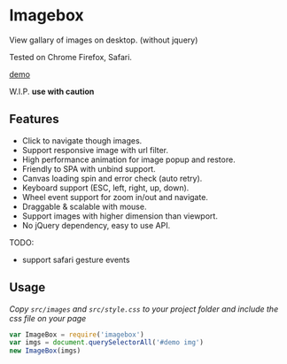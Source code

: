 # Imagebox

View gallary of images on desktop. (without jquery)

Tested on Chrome Firefox, Safari.

[demo](https://chemzqm.github.io/imagebox/)

W.I.P. **use with caution**


## Features

* Click to navigate though images.
* Support responsive image with url filter.
* High performance animation for image popup and restore.
* Friendly to SPA with unbind support.
* Canvas loading spin and error check (auto retry).
* Keyboard support (ESC, left, right, up, down).
* Wheel event support for zoom in/out and navigate.
* Draggable & scalable with mouse.
* Support images with higher dimension than viewport.
* No jQuery dependency, easy to use API.

TODO:

* support safari gesture events


## Usage

_Copy `src/images` and `src/style.css` to your project folder and include the css file on your page_ 

``` js
var ImageBox = require('imagebox')
var imgs = document.querySelectorAll('#demo img')
new ImageBox(imgs)
```
